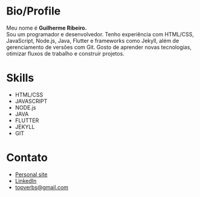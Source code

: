 # Bio/Profile
Meu nome é **Guilherme Ribeiro.**    
Sou um programador e desenvolvedor. Tenho experiência com HTML/CSS, JavaScript, Node.js, Java, Flutter e frameworks como Jekyll, além de gerenciamento de versões com Git. Gosto de aprender novas tecnologias, otimizar fluxos de trabalho e construir projetos.    

# Skills
- HTML/CSS
- JAVASCRIPT
- NODE.js
- JAVA
- FLUTTER
- JEKYLL
- GIT

# Contato
- [Personal site](https://devgbr86.github.io/profile)
- [LinkedIn](https://www.linkedin.com/in/devgbr)
- topverbs@gmail.com
